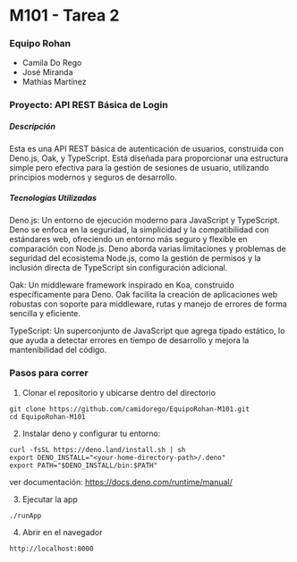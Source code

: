 # M101 - Tarea 2
### Equipo Rohan
  - Camila Do Rego
  - José Miranda
  - Mathías Martínez

### Proyecto: API REST Básica de Login
##### Descripción
Esta es una API REST básica de autenticación de usuarios, construida con Deno.js, Oak, y TypeScript. Está diseñada para proporcionar una estructura simple pero efectiva para la gestión de sesiones de usuario, utilizando principios modernos y seguros de desarrollo.

##### Tecnologías Utilizadas
Deno.js: Un entorno de ejecución moderno para JavaScript y TypeScript. Deno se enfoca en la seguridad, la simplicidad y la compatibilidad con estándares web, ofreciendo un entorno más seguro y flexible en comparación con Node.js. Deno aborda varias limitaciones y problemas de seguridad del ecosistema Node.js, como la gestión de permisos y la inclusión directa de TypeScript sin configuración adicional.

Oak: Un middleware framework inspirado en Koa, construido específicamente para Deno. Oak facilita la creación de aplicaciones web robustas con soporte para middleware, rutas y manejo de errores de forma sencilla y eficiente.

TypeScript: Un superconjunto de JavaScript que agrega tipado estático, lo que ayuda a detectar errores en tiempo de desarrollo y mejora la mantenibilidad del código.

### Pasos para correr
  1. Clonar el repositorio y ubicarse dentro del directorio
  ```
  git clone https://github.com/camidorego/EquipoRohan-M101.git
  cd EquipoRohan-M101
  ```
  2. Instalar deno y configurar tu entorno:
  ```
  curl -fsSL https://deno.land/install.sh | sh
  export DENO_INSTALL="<your-home-directory-path>/.deno"
  export PATH="$DENO_INSTALL/bin:$PATH"
  ```
  ver documentación: https://docs.deno.com/runtime/manual/

  3. Ejecutar la app
  ```
  ./runApp
  ```
  4. Abrir en el navegador
  ```
  http://localhost:8000
  ```